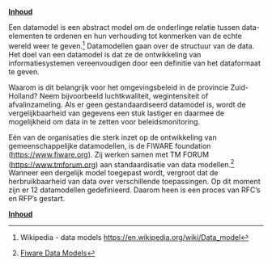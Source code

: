 **[Inhoud](ToC.md)**

Een datamodel is een abstract model om de onderlinge relatie tussen data-elementen te ordenen en hun verhouding tot kenmerken van de echte wereld weer te geven.[^1] Datamodellen gaan over de structuur van de data. Het doel  van een datamodel is dat ze de ontwikkeling van informatiesystemen vereenvoudigen door een definitie van het dataformaat te geven.

Waarom is dit belangrijk voor het omgevingsbeleid in de provincie Zuid-Holland? Neem bijvoorbeeld luchtkwaliteit, wegintensiteit of afvalinzameling. Als er geen gestandaardiseerd datamodel is, wordt de vergelijkbaarheid van gegevens een stuk lastiger en daarmee de mogelijkheid om data in te zetten voor beleidsmonitoring.

Eén van de organisaties die sterk inzet op de ontwikkeling van gemeenschappelijke datamodellen, is de FIWARE foundation (https://www.fiware.org). Zij werken samen met TM FORUM (https://www.tmforum.org) aan standaardisatie van data modellen.[^2] Wanneer een dergelijk model toegepast wordt, vergroot dat de herbruikbaarheid van data over verschillende toepassingen. Op dit moment zijn er 12 datamodellen gedefinieerd. Daarom heen is een proces van RFC’s en RFP’s gestart.

**[Inhoud](ToC.md)**

[^1]: Wikipedia - data models https://en.wikipedia.org/wiki/Data_model
[^2]: [Fiware Data Models](https://www.fiware.org/developers/data-models/)
